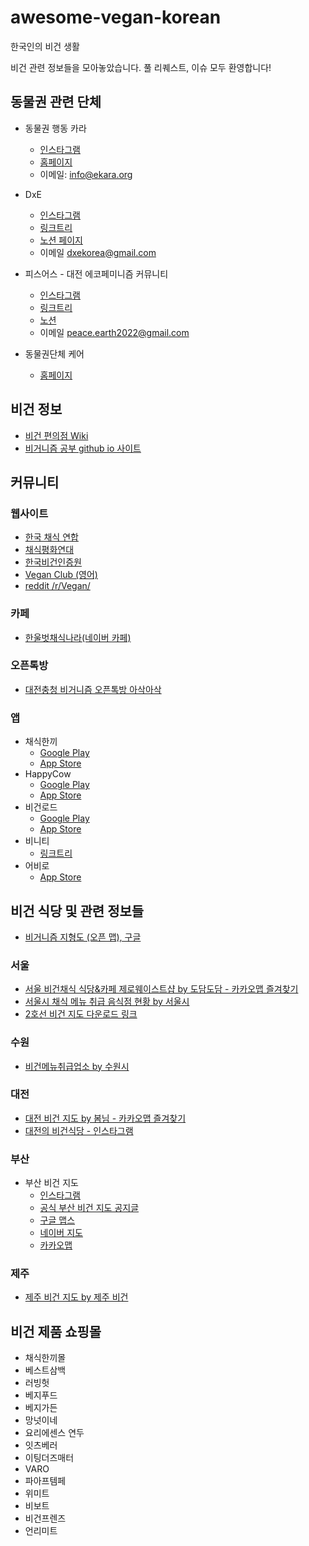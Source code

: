 # awesome-vegan-korean

한국인의 비건 생활

비건 관련 정보들을 모아놓았습니다. 풀 리퀘스트, 이슈 모두 환영합니다!

## 동물권 관련 단체

* 동물권 행동 카라
  * [인스타그램](https://www.instagram.com/animal_kara/)
  * [홈페이지](https://www.ekara.org/)
  * 이메일: <info@ekara.org>
* DxE
  * [인스타그램](https://www.instagram.com/dxekorea/)
  * [링크트리](https://linktr.ee/dxekorea)
  * [노션 페이지](https://atlantic-egret-d5a.notion.site/DxE-ebfff13c325844fda4492360977ae6e7)
  * 이메일 <dxekorea@gmail.com>
* 피스어스 - 대전 에코페미니즘 커뮤니티
  * [인스타그램](https://instagram.com/peac.e_e.arth)
  * [링크트리](https://linktr.ee/peace.earth)
  * [노션](https://peaceearth2022.notion.site/fdac93486e7d43b18dfe60cddccbf)
  * 이메일 <peace.earth2022@gmail.com>

* 동물권단체 케어
  * [홈페이지](https://fromcare.org/)

## 비건 정보 

* [비건 편의점 Wiki](http://ko.veganism.wikidok.net/)
* [비거니즘 공부 github io 사이트](https://veganstudies.github.io/)

## 커뮤니티

### 웹사이트

* [한국 채식 연합](https://www.vege.or.kr/)
* [채식평화연대](https://vegpeace.imweb.me/)
* [한국비건인증원](http://vegan-korea.com/)
* [Vegan Club (영어)](https://veganclub.co/)
* [reddit /r/Vegan/](https://www.reddit.com/r/vegan/)

### 카페

* [한울벗채식나라(네이버 카페)](https://cafe.naver.com/ululul)

### 오픈톡방

* [대전충청 비거니즘 오픈톡방 아삭아삭](https://open.kakao.com/o/gcXNlbnb)

### 앱

* 채식한끼
  * [Google Play](https://play.google.com/store/apps/details?id=com.BeyondNext.VRestaurant)
  * [App Store](https://apple.co/3Qma19g)
* HappyCow
  * [Google Play](https://play.google.com/store/apps/details?id=com.hcceg.veg.compassionfree)
  * [App Store](https://apple.co/2n3sNti)
* 비건로드
  * [Google Play](https://play.google.com/store/apps/details?id=jomelong.veganroad)
  * [App Store](https://apple.co/2s3DyOx)
* 비니티
  * [링크트리](https://linktr.ee/Vinity_official)
* 어비로
  * [App Store](https://apple.co/3LYInhO)

## 비건 식당 및 관련 정보들

* [비거니즘 지형도 (오픈 맵), 구글](https://www.google.com/maps/d/viewer?mid=1Xk83sBun2GBnN_qrAriBx2vQTrQggpr-&hl=ko&usp=sharing)

### 서울

* [서울 비건채식 식당&카페 제로웨이스트샵 by 도담도담 - 카카오맵 즐겨찾기](http://kko.to/Ocp8zPahJ)
* [서울시 채식 메뉴 취급 음식점 현황 by 서울시](https://news.seoul.go.kr/welfare/public_health/status-of-vegetarian-restaurants)
* [2호선 비건 지도 다운로드 링크](https://drive.google.com/file/d/1Q-9n05xPpbHR97FojJikHDOC4DVOc8sm/view)

### 수원

* [비건메뉴취급업소 by 수원시](https://www.suwon.go.kr/sw-www/deptHome/dep_env/env_06/env_04_10_03.jsp;jsessionid=JN4o57Rii8B5JvGQGa0lPM61d0dHCtO9xCeqnpE1Q100tOaI7YXKqaB7EGgCjADl.WAS_servlet_engine1)

### 대전

* [대전 비건 지도 by 봄님 - 카카오맵 즐겨찾기](http://kko.to/5MSZGmbGD)
* [대전의 비건식당 - 인스타그램](https://www.instagram.com/vegan_in_daejeon/)

### 부산

* 부산 비건 지도
  * [인스타그램](https://www.instagram.com/busan_vegan_map/)
  * [공식 부산 비건 지도 공지글](https://blog.naver.com/l0veit1fwemadeit/222552156303)
  * [구글 맵스](https://goo.gl/maps/rW58rbbyitpaBoMK7)
  * [네이버 지도](https://naver.me/GHEunOMO)
  * [카카오맵](http://kko.to/pzEZIRSfp)

### 제주

* [제주 비건 지도 by 제주 비건](http://www.jejuvegan.com/vegan_map)

## 비건 제품 쇼핑몰

* 채식한끼몰
* 베스트삼백
* 러빙헛
* 베지푸드
* 베지가든
* 망넛이네
* 요리에센스 연두
* 잇츠베러
* 이팅더즈매터
* VARO
* 파아프템페
* 위미트
* 비보트
* 비건프렌즈
* 언리미트
